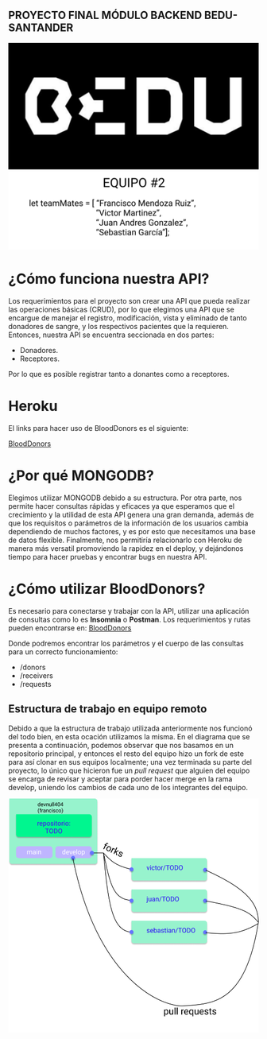 ## PROYECTO FINAL MÓDULO BACKEND BEDU-SANTANDER
![alt text](https://github.com/devnull404/TODO/blob/develop/assets/doc/PORTADABEDU.svg)


# ¿Cómo funciona nuestra API?
Los requerimientos para el proyecto son crear una API que pueda realizar las operaciones básicas (CRUD), por lo que elegimos una API que se encargue de manejar el registro, modificación, vista y eliminado de tanto donadores de sangre, y los respectivos pacientes que la requieren. Entonces, nuestra API se encuentra seccionada en dos partes:

- Donadores. 
- Receptores.

Por lo que es posible registrar tanto a donantes como a receptores.

# Heroku
El links para hacer uso de BloodDonors es el siguiente: 

[BloodDonors](https://blood-donors-v1.herokuapp.com/v1)

# ¿Por qué MONGODB?
Elegimos utilizar MONGODB debido a su estructura. Por otra parte, nos permite hacer consultas rápidas y eficaces ya que esperamos que el crecimiento y la utilidad de esta API genera una gran demanda, además de que los requisitos o parámetros de la información de los usuarios cambia dependiendo de muchos factores, y es por esto que necesitamos una base de datos flexible. Finalmente, nos permitiría relacionarlo con Heroku de manera más versatil promoviendo la rapidez en el deploy, y dejándonos tiempo para hacer pruebas y encontrar bugs en nuestra API.



# ¿Cómo utilizar BloodDonors?
Es necesario para conectarse y trabajar con la API, utilizar una aplicación de consultas como lo es **Insomnia** o **Postman**. Los requerimientos y rutas pueden encontrarse en:
[BloodDonors](https://blood-donors-v1.herokuapp.com/v1)

Donde podremos encontrar los parámetros y el cuerpo de las consultas para un correcto funcionamiento:

- /donors
- /receivers
- /requests



## Estructura de trabajo en equipo remoto
Debido a que la estructura de trabajo utilizada anteriormente nos funcionó del todo bien, en esta ocación utilizamos la misma. En el diagrama que se presenta a continuación, podemos observar que nos basamos en un repositorio principal, y entonces el resto del equipo hizo un fork de este para así clonar en sus equipos localmente; una vez terminada su parte del proyecto, lo único que hicieron fue un *pull request* que alguien del equipo se encarga de revisar y aceptar para porder hacer merge en la rama develop, uniendo los cambios de cada uno de los integrantes del equipo.

![alt text](https://github.com/devnull404/TODO/blob/develop/assets/doc/GITHUBBEDU.png)
